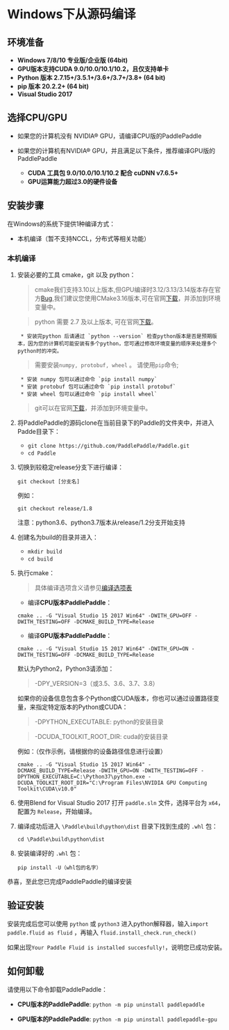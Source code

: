 # **Windows下从源码编译**

## 环境准备

* **Windows 7/8/10 专业版/企业版 (64bit)**
* **GPU版本支持CUDA 9.0/10.0/10.1/10.2，且仅支持单卡**
* **Python 版本 2.7.15+/3.5.1+/3.6+/3.7+/3.8+ (64 bit)**
* **pip 版本 20.2.2+ (64 bit)**
* **Visual Studio 2017**

## 选择CPU/GPU

* 如果您的计算机没有 NVIDIA® GPU，请编译CPU版的PaddlePaddle

* 如果您的计算机有NVIDIA® GPU，并且满足以下条件，推荐编译GPU版的PaddlePaddle
    * **CUDA 工具包 9.0/10.0/10.1/10.2 配合 cuDNN v7.6.5+**
    * **GPU运算能力超过3.0的硬件设备**

## 安装步骤

在Windows的系统下提供1种编译方式：

* 本机编译（暂不支持NCCL，分布式等相关功能）

<a name="win_source"></a>
### **本机编译**

1. 安装必要的工具 cmake，git 以及 python：

    > cmake我们支持3.10以上版本,但GPU编译时3.12/3.13/3.14版本存在官方[Bug](https://cmake.org/pipermail/cmake/2018-September/068195.html),我们建议您使用CMake3.16版本,可在官网[下载](https://cmake.org/download/)，并添加到环境变量中。

    > python 需要 2.7 及以上版本, 可在官网[下载](https://www.python.org/download/releases/2.7/)。

        * 安装完python 后请通过 `python --version` 检查python版本是否是预期版本，因为您的计算机可能安装有多个python，您可通过修改环境变量的顺序来处理多个python时的冲突。

    > 需要安装`numpy, protobuf, wheel` 。 请使用`pip`命令;

        * 安装 numpy 包可以通过命令 `pip install numpy`
        * 安装 protobuf 包可以通过命令 `pip install protobuf`
        * 安装 wheel 包可以通过命令 `pip install wheel`

    > git可以在官网[下载](https://gitforwindows.org/)，并添加到环境变量中。

2. 将PaddlePaddle的源码clone在当前目录下的Paddle的文件夹中，并进入Padde目录下：

    - `git clone https://github.com/PaddlePaddle/Paddle.git`
    - `cd Paddle`

3. 切换到较稳定release分支下进行编译：

    `git checkout [分支名]`

    例如：

    `git checkout release/1.8`

    注意：python3.6、python3.7版本从release/1.2分支开始支持

4. 创建名为build的目录并进入：

    - `mkdir build`
    - `cd build`

5. 执行cmake：

    > 具体编译选项含义请参见[编译选项表](../Tables.html#Compile)

    *  编译**CPU版本PaddlePaddle**：

    `cmake .. -G "Visual Studio 15 2017 Win64" -DWITH_GPU=OFF -DWITH_TESTING=OFF -DCMAKE_BUILD_TYPE=Release`

    *  编译**GPU版本PaddlePaddle**：

    `cmake .. -G "Visual Studio 15 2017 Win64" -DWITH_GPU=ON -DWITH_TESTING=OFF -DCMAKE_BUILD_TYPE=Release`

    默认为Python2，Python3请添加：

    > -DPY_VERSION=3（或3.5、3.6、3.7、3.8）

    如果你的设备信息包含多个Python或CUDA版本，你也可以通过设置路径变量，来指定特定版本的Python或CUDA：

    > -DPYTHON_EXECUTABLE: python的安装目录

    > -DCUDA_TOOLKIT_ROOT_DIR: cuda的安装目录

    例如：（仅作示例，请根据你的设备路径信息进行设置）

    `cmake .. -G "Visual Studio 15 2017 Win64" -DCMAKE_BUILD_TYPE=Release -DWITH_GPU=ON -DWITH_TESTING=OFF -DPYTHON_EXECUTABLE=C:\Python37\python.exe -DCUDA_TOOLKIT_ROOT_DIR="C:\Program Files\NVIDIA GPU Computing Toolkit\CUDA\v10.0"`

6. 使用Blend for Visual Studio 2017 打开 `paddle.sln` 文件，选择平台为 `x64`，配置为 `Release`，开始编译。

7. 编译成功后进入 `\Paddle\build\python\dist` 目录下找到生成的 `.whl` 包：

    `cd \Paddle\build\python\dist`

8. 安装编译好的 `.whl` 包：

    `pip install -U（whl包的名字）`

恭喜，至此您已完成PaddlePaddle的编译安装

## **验证安装**
安装完成后您可以使用 `python` 或 `python3` 进入python解释器，输入`import paddle.fluid as fluid` ，再输入
 `fluid.install_check.run_check()`

如果出现`Your Paddle Fluid is installed succesfully!`，说明您已成功安装。

## **如何卸载**
请使用以下命令卸载PaddlePaddle：

* **CPU版本的PaddlePaddle**: `python -m pip uninstall paddlepaddle`

* **GPU版本的PaddlePaddle**: `python -m pip uninstall paddlepaddle-gpu`
